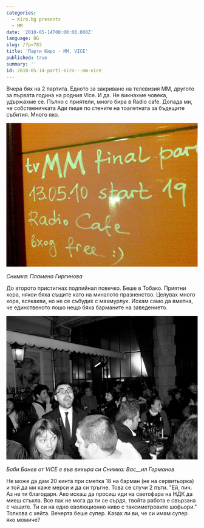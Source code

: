 ```yaml
---
categories:
  - Kiro.bg presents
  - MM
date: '2010-05-14T00:00:00.000Z'
language: BG
slug: /?p=783
title: 'Парти Киро - ММ, VICE'
published: true
summary: ''
id: 2010-05-14-parti-kiro---mm-vice
---
```


Вчера бях на 2 партита. Едното за закриване на телевизия ММ, другото за първата година на родния Vice. И да. Не викнахме човека, удържахме се. Пълно с приятели, много бира в Radio cafe. Допада ми, че собственичката Ади пише по стените на тоалетната за бъдещите събития. Много яко.

![mm party](https://raw.githubusercontent.com/kirilchristov/blog_images/main/2010/05/30710_1400412362935_1011083573_1179957_7437506_n.jpg)

 _Снимка: Пламена Гиргинова_


До второто пристигнах подпийнал повечко. Беше в Тобако. Приятни хора, някои бяха същите като на миналото празненство. Целувах много хора, всякакви, но не се събудих с махмурлук. Искам само да вметна, че единственото лошо нещо бяха барманите на заведението.

![Боби Банев от VICE](https://raw.githubusercontent.com/kirilchristov/blog_images/main/2010/05/27787_1450771587693_1185330300_1320199_3969860_n.jpg)

 _Боби Банев от VICE е във вихъра си Снимка: Вас__ил Германов_


Не може да дам 20 кинта при сметка 18 на барман (не на сервитьорка) и той да ми каже мерси и да си тръгне. Това се случи 2 пъти. "Ей, пич. Аз не ти благодаря. Ако искаш да просиш иди на светофара на НДК да миеш стъкла. Все пак не мога да ти се сърдя, твойта работа е свързана с чашите. Ти си на едно еволюционно ниво с таксиметровите шофьори." Толкова с хейта. Вечерта беше супер. Казах ли ви, че си имам супер яко момиче?
